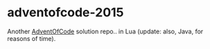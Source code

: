 # adventofcode-2015
Another [AdventOfCode](http://adventofcode.com/) solution repo.. in Lua (update: also, Java, for reasons of time).
